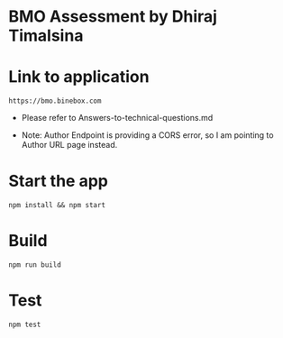 # BMO Assessment by Dhiraj Timalsina

# Link to application
```
https://bmo.binebox.com
```

- Please refer to Answers-to-technical-questions.md

- Note: Author Endpoint is providing a CORS error, so I am pointing to Author URL page instead. 


# Start the app

```
npm install && npm start
```

# Build

```
npm run build
```

# Test

```
npm test
```
